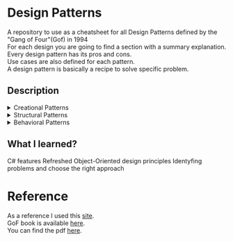 # Design Patterns

A repository to use as a cheatsheet for all Design Patterns defined by the "Gang of Four"(Gof) in 1994\
For each design you are going to find a section with a summary explanation.\
Every design pattern has its pros and cons.\
Use cases are also defined for each pattern.\
A design pattern is basically a recipe to solve specific problem.

## Description

<details>
    <summary>Creational Patterns</summary>
    <blockquote style="background:none;">
        <details>
            <summary>Factory</summary>     
            <ul>
                <li>It provides an interface for creating objects in superclass, but allow children to alter the type of objects that will be created</li>
                <li>Use when the type of the objects are not known beforehand</li>
                <li>Use when the program is meant to be extended by its clients</li>
                <li>Use when the program should save resources by reusing existing objects</li>
                <li>Pros: Avoid tight coupling. Respects Single Responsability and Open/Closed Principles</li>
                <li>Cons: A lot of new classes are added</li>
            </ul>   
        </details>
        <details>
            <summary>Abstract Factory</summary>
            <ul>
                <li>It is way to create families of related objects without specifying their concrete class</li>
                <li>The client can work with any concrete factory as long as it communicates with their objects through interfaces</li>
                <li>The application is responsible to create the concrete factory and inject it into the client</li>
                <li>Use when creating cross-platform UI components without coupling client code to concrete components</li>
                <li>Pros: Avoid tight coupling. Respects Single Responsability and Open/Closed Principles</li>
                <li>Cons: A lot of new classes are added</li>
            </ul>           
        </details>
        <details>
            <summary>Prototype</summary>
            <ul>
                <li>Copy existing objects without making the code dependent on classes</li>
                <li>Copying from outside is not always possible because of private fields that may exist</li>
                <li>The cloning action comes from inside object</li>
                <li>It is also possible to create a Prototype Registry for storing frequently used prototypes - Hash Map is the easiest solution</li>
                <li>Use when code should not depend on the concrete classes of objects that need to be copied</li>
                <li>Pros: Avoid coupling with concrete implementations</li>
                <li>Pros: It gets rid of repeated initialization</li>
                <li>Cons: Cloning objects that have circular dependencies is tricky</li>
            </ul>                   
        </details>
        <details>
            <summary>Builder</summary>
            <ul>
                <li>It is way to create objects step by step</li>
                <li>It is possible to create different type of object using same construction code</li>
                <li>This pattern extracts object construction code out of its own class and move to a builder</li>
                <li>Avoids huge constructors and unnecessary properties for particular cases</li>
                <li>Use when construct Comoposite trees or other complex objects</li>
                <li>Pros: Reuses same construction logic when building different representations of objects</li>
                <li>Pros: Respects Single Responsability by detaching costruction code from business logic</li>
                <li>Cons: A lot of new classes are added</li>
            </ul>        
        </details>
        <details>
            <summary>Singleton</summary>
            <ul>
                <li>Ensures that a class has only one instance providing global access</li>
                <li>Real world analogy - a country have only one government and is globally accessible</li>
                <li>Once that object is created it will be always returned in further calls</li>
                <li>The object is lazy initialized</li>
                <li>Use when a class should have only one instance - database object</li>
                <li>Pros: Guarantees that a class has only one instance</li>
                <li>Pros: Global access to that instance</li>
                <li>Cons: Requires special treatement in a multithreaded environment</li>
                <li>Cons: Difficult to test because of the private constructor</li>
            </ul>               
        </details>
    </blockquote>
</details>
<details>
    <summary>Structural Patterns</summary>
    <blockquote style="background:none;">
        <details>
            <summary>Adapter</summary>
            <ul>
                <li>Allows 2 objects with compatible interfaces to communicate</li>
                <li>Besides converting the object an adapter makes communication possible between 2 different interfaces</li>
                <li>Real world example: Adapter from european plug to uk socket</li>
                <li>Pros: Adheres to Single Responsability and Open Closed principles</li>
                <li>Cons: Increased complexity because of the extra layer that is added</li>
            </ul>            
        </details>
        <details>
            <summary>Bridge</summary>
            <ul>
                <li>It is a way to split a set of closely related classed into 2 separate hierarchies - abstraction and implementation</li>
                <li>The abstraction(Remote in our case) is a high-level control that delegates the work to implementation</li>
                <li>The implementation(Devices) does the concrete work according to each device</li>
                <li>Use bridge when changing the implementation at runtime is needed</li>
                <li>Use when dividing a monolithic class that has several variants of some functionality</li>
                <li>Pros: Platform independent classes and apps - cross platform apps</li>
                <li>Pros: Adheres to Single Responsability and Open Closed principles</li>
                <li>Cons: Increased complexity when dividing a cohesive class</li>
            </ul>    
        </details>
        <details>
            <summary>Composite</summary>
            <ul>
                <li>It is a way to compose objects into tree structures and work with them as if it is only one objects</li>
                <li>Real-world analogy: armies and theirs hierarchy</li>
                <li>It makes senses to use this pattern when core model of the app can be represented as a tree</li>
                <li>Use when client code is supposed to treat complex and simple elements in the same way</li>
                <li>Pros: Work with complex data structure easier making use of polymorphism</li>
                <li>Pros: Adheres to Open Closed principle</li>
                <li>Cons: It is difficult to create a common interface for classes with different behaviour</li>
            </ul>         
        </details>
        <details>
            <summary>Decorator</summary>
             <ul>
                <li>Adds new functionality to existing objects</li>
                <li>Inheritance is not a viable solution therefore aggregation and compositon are used to overcome inheritance issues</li>
                <li>Real-world analogy: wearing multiple pieces of clothing</li>
                <li>Use when adding new behaviours to an onject at runtime</li>
                <li>Pros: Extension without inheritance</li>
                <li>Pros: Single Responsability Principle</li>
                <li>Pros: Combine several functionalities by wrapping an object into multiple decorators</li>
                <li>Cons: Hard to remove a nested decorators</li>
                <li>Cons: Hard to implement without depending on the order in the stack</li>
            </ul>          
        </details>
        <details>
            <summary>Facade</summary>
            <ul>
                <li>Provides a simplified interface to a library</li>
                <li>Avoids tight coupling to concrete implementation of the 3rd party library</li>
                <li>Real-world analogy: place an order on phone to a shop or restaurant</li>
                <li>Use when structuring a complex system into layers</li>
                <li>Pros: Isolates client code from complex subsystems</li>
                <li>Cons: A facade can become a <strong>God object</strong> coupled to many clases</li>
            </ul>            
        </details>
        <details>
            <summary>Flyweight</summary>
            <ul>
                <li>Shares common parts of state between multiple objects</li>
                <li>This pattern is simply an optimisation</li>
                <li>Apply this solution when the code has memory issues</li>
                <li>The Flyweight class(TreeType) has the object part that can be shared among other objects(Tree)</li>
                <li>Pros: Saves memory</li>
                <li>Cons: Trades memory over CPUs cycles</li>
                <li>Cons: The code becomes more complicated</li>
            </ul>             
        </details>
        <details>
            <summary>Proxy</summary>
            <ul>
                <li>Provides a placeholder for another object</li>
                <li>Proxy has the same interface as original object</li>
                <li>Proxy creates the original object and each request is delegated to it</li>
                <li>It can used for multiple purposes: lazy initialization, access control, logging and caching</li>
                <li>Pros: Proxy can work even if the object is not available yet</li>
                <li>Pros: Adheres to Open/Closed Principle</li>
                <li>Cons: The code becomes more complicated</li>
                <li>Cons: Response might take longer</li>
            </ul>         
        </details>
    </blockquote>
</details>
<details>
    <summary>Behavioral Patterns</summary>
    <blockquote style="background:none;">
        <details>
            <summary>Chain of Responsability</summary>
            <ul>
                <li>It is a way to pass requests along a chain of handlers</li>
                <li>Solves the issue of a big code with lots of checks</li>
                <li>Each check is independent and if it fails the other checks are not executed anymore</li>
                <li>Use when running multiple checks in a particular order is mandatory</li>
                <li>Use when the code should process lots of different requests</li>
                <li>Pros: The order of execution is controlled</li>
                <li>Pros: Adheres to Single Responsability and Open Closed Principles</li>
                <li>Cons: Some requests are not handled</li>
            </ul>            
        </details>
        <details>
            <summary>Command</summary>
            <ul>
                <li>Changes a request into a stand-alone object that contains all the information about request</li>
                <li>Avoids tight coupling between client and business logic</li>
                <li>It is able to link multiple clients to business logic</li>
                <li>Real-World analogy: make an order in a bar</li>
                <li>Use when object can be parametrized with operations</li>
                <li>Use when queing operations</li>
                <li>Pros: The order of execution is controlled</li>
                <li>Pros: Merge simple commands into a complex one</li>
                <li>Cons: The code becomes more complicated by adding a new layer</li>
            </ul>            
        </details>
        <details>
            <summary>Iterator</summary>
            <ul>
                <li>It is a way to parse elements of a collection hiding underlying represantation</li>
                <li>The underlying data structure can be changed without affecting the client code</li>
                <li>Parsing details are encapsulated by iterator object</li>
                <li>Use when collection has a complex data structure under the hood</li>
                <li>Use when iteration process can be reused across the app</li>
                <li>Pros: Adheres to Single Responsability and Open Closed Principles</li>
                <li>Pros: Iteration can be delayed and continue where was left</li>
                <li>Cons: Less efficient than collection parsers</li>
                <li>Cons: Could be overkill for simple collections</li>
            </ul>            
        </details>
        <details>
            <summary>Mediator</summary>
            <ul>
                <li>Reduces the dependencies between objects</li>
                <li>Limits the communication bettween objects and causes them to work using a mediator</li>
                <li>Real-World analogy: Pilots discuss only with tower control</li>
                <li>Use when it is hard to change a class because it has a lot of dependecies</li>
                <li>Use when it is hardly any chance to reuse a component because of its dependecies</li>
                <li>Pros: Adheres to Single Responsability and Open Closed Principles</li>
                <li>Pros: Reduces coupling between objects</li>
                <li>Cons: It can evolve into a <strong>God object</strong></li>
            </ul>            
        </details>
        <details>
            <summary>Memento</summary>
            <ul>
                <li>Restore the previous state of an object without revealing internal details</li>
                <li>Solves the issue of making all class properties publicly available</li>
                <li>There are 3 ways to implement this pattern. Here is implemented the option with nested classes</li>
                <li>Use when a previous snapshot of the object is needed</li>
                <li>Use when encapsulation principle is ommited</li>
                <li>Pros: Adheres to encapsulation</li>
                <li>Pros: Originator is not supposed to keep its history of states</li>
                <li>Cons: Not applicable to all programming languages, e.g. JS or PHP</li>
                <li>Cons: Memory inefficient when mementos are created too often</li>
            </ul>            
        </details>
        <details>
            <summary>Observer</summary>
            <ul>
                <li>Defines a subscription mechanism to notify multiple object about a new change</li>
                <li>Only the subscribed listeners are notified, nothing more or less</li>
                <li>Each listener must implement same interface to avoid any issues</li>
                <li>Real-World analogy: Email newsletter subscription</li>
                <li>Use when some objects need to observe other objects</li>
                <li>Use when state change of one object requires updates to other objects</li>
                <li>Pros: Adheres to Open/Closed Principle</li>
                <li>Pros: Establish relationships between objects at runtime</li>
                <li>Cons: Subscribers are notified in random order</li>
            </ul>            
        </details>
        <details>
            <summary>State</summary>
            <ul>
                <li>Defines a mechanism that allows an object to change its state when internal state changes</li>
                <li>Closely related to <strong>Finite State Machine</strong></li>
                <li>Avoids the highly usage of conditional statements</li>
                <li>Each state is now an object that hides the business logic</li>
                <li>Use when the object acts differently depending on current state</li>
                <li>Use when class has lots of conditionals about the state</li>
                <li>Pros: Adheres to Single Responsability and Open Closed Principles</li>
                <li>Pros: Simiplifies the code</li>
                <li>Cons: Overkill for a few state changes</li>
            </ul>            
        </details>
        <details>
            <summary>Strategy</summary>
            <ul>
                <li>Defines a family of algorithms and put each one in a separate class</li>
                <li>Avoids a huge algorithm with many cases that is hard to maintain and understand</li>
                <li>The client decides what strategy to use</li>
                <li>Each strategy must follow the same interface</li>
                <li>Use when different variants of an algorithm are used in the same object</li>
                <li>Use when a lot of classes are different in the way some behaviour is executed</li>
                <li>Pros: Swap between different algorithms at runtime</li>
                <li>Pros: Adheres to Open/Closed Principle</li>
                <li>Cons: Client must be aware of the different strategies</li>
                <li>Cons: Overkill for a few algorithms</li>
            </ul>            
        </details>
        <details>
            <summary>Template</summary>
            <ul>
                <li>Defines the skeleton of an algorithm in the superclass and lets the subclasses to override some steps</li>
                <li>Avoids code duplication in different variations of the algorithm</li>
                <li>The algorithm should be break down in steps and each one is method</li>
                <li>Use when the clients extend only few steps of the algorithm</li>
                <li>Use when some classes contain almost identical algorithm</li>
                <li>Pros: Move duplicate code in superclass</li>
                <li>Pros: Let clients to override only a part of the algorithm</li>
                <li>Cons: Hard to mantain for a template with a lot of steps</li>
            </ul>            
        </details>
        <details>
            <summary>Visitor</summary>
            <ul>
                <li>Separate algorithms from the objects on which they work</li>
                <li>Newly added behaviour is put in a separate class called visitor</li>
                <li>Use when performing an operation on all elements of complex object structure</li>
                <li>Use when clean up the business logic of auxiliary behaviours</li>
                <li>Pros: Adheres to Single Responsability and Open Closed Principles</li>
                <li>Pros: Accumulates useful information while working with various objects</li>
                <li>Cons: All visitors must be updated each time</li>
                <li>Cons: Does not access the private field and methods</li>
            </ul>            
        </details>
    </blockquote>
</details>

## What I learned?
C# features
Refreshed Object-Oriented design principles
Identyfing problems and choose the right approach

# Reference

As a reference I used this [site](https://refactoring.guru/design-patterns).\
GoF book is available [here](https://www.amazon.com/Design-Patterns-Object-Oriented-Addison-Wesley-Professional-ebook/dp/B000SEIBB8).\
You can find the pdf [here](https://github.com/media-lib/prog_lib/blob/master/general/Gang%20of%20Four%20-%20Design%20Patterns%20-%20Elements%20of%20Reusable%20Object-Oriented%20Software.pdf).
